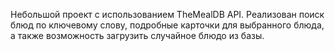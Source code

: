 Небольшой проект с использованием TheMealDB API. Реализован поиск блюд по ключевому слову, подробные карточки для выбранного блюда, а также возможность загрузить случайное блюдо из базы.
